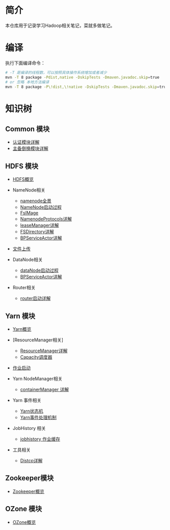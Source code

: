 
# 简介
本仓库用于记录学习Hadoop相关笔记，菜就多做笔记。

# 编译

执行下面编译命令：
```bash
# -T 是编译的线程数，可以按照具体操作系统增加或者减少
mvn -T 8 package -Pdist,native -DskipTests -Dmaven.javadoc.skip=true
# or 忽略 本地方法编译
mvn -T 8 package -P\!dist,\!native -DskipTests -Dmaven.javadoc.skip=true
```

# 知识树


## Common 模块

- [认证模块详解](./common/authenticated.md)
- [主备倒换模块详解](./common/zk_failover.md)


## HDFS 模块

- [HDFS概览](./hdfs/README.md)
- NameNode相关
   - [namenode全景](./hdfs/namenode全景.md)
   - [NameNode启动过程](./hdfs/nameNode启动过程.md)
   - [FsIMage](./hdfs/fsImages.md)
   - [NamenodeProtocols详解](./hdfs/NamenodeProtocols详解.md)
   - [leaseManager详解](./hdfs/leaseManager详解.md)
   - [FSDirectory详解](./hdfs/FSDirectory详解.md)
   - [ BPServiceActor详解](./hdfs/BPServiceActor详解.md)

- [文件上传](./hdfs/file_upload.md)
- DataNode相关
   - [dataNode启动过程](./hdfs/dataNode启动过程.md)
   - [BPServiceActor详解](./hdfs/BPServiceActor详解.md)
- Router相关
   - [router启动详解](./hdfs/router启动详解.md)


## Yarn 模块

- [Yarn概览](./yarn/README.md)
- [ResourceManager相关]
   - [ResourceManager详解](./yarn/resourcemanager.md)
   - [Capacity调度器](./yarn/capacity.md)
- [作业启动](./yarn/job_start.md)
- Yarn NodeManager相关
   - [containerManager 详解](./yarn/containerManager.md)

- Yarn 事件相关
   - [Yarn状态机](./yarn/yarn_event.md)
   - [Yarn事件处理机制](./yarn/yarn_event_detail.md)
- JobHistory 相关
  - [jobhistory 作业缓存](./yarn/jobhistory_cache.md)

- 工具相关
  - [Distcp详解](./yarn/distcp.md)


## Zookeeper模块
- [Zookeeper概览](./zookeeper/README.md)


## OZone 模块
- [OZone概览](./ozone/README.md)


